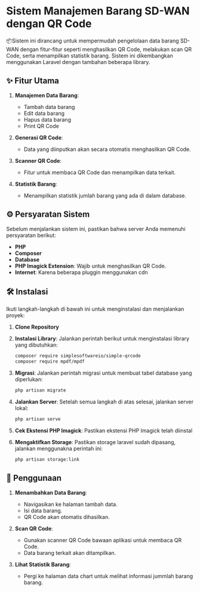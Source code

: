 # Sistem Manajemen Barang SD-WAN dengan QR Code

📦Sistem ini dirancang untuk mempermudah pengelolaan data barang SD-WAN dengan fitur-fitur seperti menghasilkan QR Code, melakukan scan QR Code, serta menampilkan statistik barang. Sistem ini dikembangkan menggunakan Laravel dengan tambahan beberapa library.

## ✨ Fitur Utama

1. **Manajemen Data Barang**:
   - Tambah data barang
   - Edit data barang
   - Hapus data barang
   - Print QR Code

2. **Generasi QR Code**:
   - Data yang diinputkan akan secara otomatis menghasilkan QR Code.

3. **Scanner QR Code**:
   - Fitur untuk membaca QR Code dan menampilkan data terkait.

4. **Statistik Barang**:
   - Menampilkan statistik jumlah barang yang ada di dalam database.

## ⚙️ Persyaratan Sistem

Sebelum menjalankan sistem ini, pastikan bahwa server Anda memenuhi persyaratan berikut:
- **PHP**
- **Composer**
- **Database**
- **PHP Imagick Extension**: Wajib untuk menghasilkan QR Code.
- **Internet**: Karena beberapa pluggin menggunakan cdn

## 🛠️ Instalasi

Ikuti langkah-langkah di bawah ini untuk menginstalasi dan menjalankan proyek:

1. **Clone Repository**

2. **Instalasi Library**:
   Jalankan perintah berikut untuk menginstalasi library yang dibutuhkan:
   ```bash
   composer require simplesoftwareio/simple-qrcode
   composer require mpdf/mpdf
   ```

3. **Migrasi**:
   Jalankan perintah migrasi untuk membuat tabel database yang diperlukan:
   ```bash
   php artisan migrate
   ```

4. **Jalankan Server**:
   Setelah semua langkah di atas selesai, jalankan server lokal:
   ```bash
   php artisan serve
   ```

5. **Cek Ekstensi PHP Imagick**:
   Pastikan ekstensi PHP Imagick telah diinstal

6. **Mengaktifkan Storage**:
   Pastikan storage laravel sudah dipasang, jalankan menggunakna perintah ini:
   ```bash
   php artisan storage:link
   ```

## 📜 Penggunaan

1. **Menambahkan Data Barang**:
   - Navigasikan ke halaman tambah data.
   - Isi data barang.
   - QR Code akan otomatis dihasilkan.

2. **Scan QR Code**:
   - Gunakan scanner QR Code bawaan aplikasi untuk membaca QR Code.
   - Data barang terkait akan ditampilkan.

3. **Lihat Statistik Barang**:
   - Pergi ke halaman data chart untuk melihat informasi jummlah barang barang.

